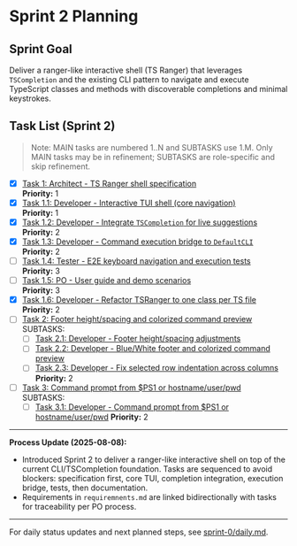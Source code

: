 # Sprint 2 Planning

## Sprint Goal
Deliver a ranger-like interactive shell (TS Ranger) that leverages `TSCompletion` and the existing CLI pattern to navigate and execute TypeScript classes and methods with discoverable completions and minimal keystrokes.

## Task List (Sprint 2)

> Note: MAIN tasks are numbered 1..N and SUBTASKS use 1.M. Only MAIN tasks may be in refinement; SUBTASKS are role-specific and skip refinement.

- [x] [Task 1: Architect - TS Ranger shell specification](./task-1.md)  
  **Priority:** 1
- [x] [Task 1.1: Developer - Interactive TUI shell (core navigation)](./task-1.1-developer-ranger-tui.md)  
  **Priority:** 1
- [x] [Task 1.2: Developer - Integrate `TSCompletion` for live suggestions](./task-1.2-developer-completion-integration.md)  
  **Priority:** 2
- [x] [Task 1.3: Developer - Command execution bridge to `DefaultCLI`](./task-1.3-developer-execution-bridge.md)  
  **Priority:** 2
- [ ] [Task 1.4: Tester - E2E keyboard navigation and execution tests](./task-1.4-tester-e2e-tests.md)  
  **Priority:** 3
- [ ] [Task 1.5: PO - User guide and demo scenarios](./task-1.5-po-user-guide.md)  
  **Priority:** 3
- [x] [Task 1.6: Developer - Refactor TSRanger to one class per TS file](./task-1.6-developer-refactor-tsranger.md)  
  **Priority:** 2
- [ ] [Task 2: Footer height/spacing and colorized command preview](./task-2.md)  
  SUBTASKS:
  - [ ] [Task 2.1: Developer - Footer height/spacing adjustments](./task-2.1-developer-footer-height-and-spacing.md)
  - [ ] [Task 2.2: Developer - Blue/White footer and colorized command preview](./task-2.2-developer-footer-and-color-preview.md)
  - [ ] [Task 2.3: Developer - Fix selected row indentation across columns](./task-2.3-developer-fix-selected-row-indentation.md)
  **Priority:** 2
- [ ] [Task 3: Command prompt from $PS1 or hostname/user/pwd](./task-3.1-developer-command-prompt-ps1.md)  
  SUBTASKS:
  - [ ] [Task 3.1: Developer - Command prompt from $PS1 or hostname/user/pwd](./task-3.1-developer-command-prompt-ps1.md)
  **Priority:** 2

---

**Process Update (2025-08-08):**
- Introduced Sprint 2 to deliver a ranger-like interactive shell on top of the current CLI/TSCompletion foundation. Tasks are sequenced to avoid blockers: specification first, core TUI, completion integration, execution bridge, tests, then documentation.
- Requirements in `requiremnents.md` are linked bidirectionally with tasks for traceability per PO process.

---

For daily status updates and next planned steps, see [sprint-0/daily.md](../sprint-0/daily.md).